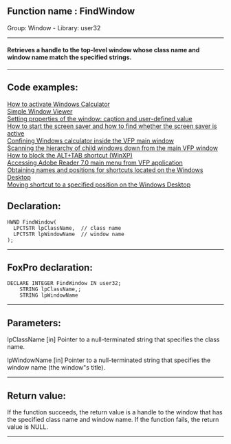 
## Function name : FindWindow
Group: Window - Library: user32    
***  


#### Retrieves a handle to the top-level window whose class name and window name match the specified strings.
***  


## Code examples:
[How to activate Windows Calculator](../../samples/sample_026.md)  
[Simple Window Viewer](../../samples/sample_057.md)  
[Setting properties of the window: caption and user-defined value](../../samples/sample_182.md)  
[How to start the screen saver and how to find whether the screen saver is active](../../samples/sample_196.md)  
[Confining Windows calculator inside the VFP main window](../../samples/sample_245.md)  
[Scanning the hierarchy of child windows down from the main VFP window](../../samples/sample_261.md)  
[How to block the ALT+TAB shortcut (WinXP)](../../samples/sample_432.md)  
[Accessing Adobe Reader 7.0 main menu from VFP application](../../samples/sample_495.md)  
[Obtaining names and positions for shortcuts located on the Windows Desktop](../../samples/sample_579.md)  
[Moving shortcut to a specified position on the Windows Desktop](../../samples/sample_581.md)  

## Declaration:
```foxpro  
HWND FindWindow(
  LPCTSTR lpClassName,  // class name
  LPCTSTR lpWindowName  // window name
);  
```  
***  


## FoxPro declaration:
```foxpro  
DECLARE INTEGER FindWindow IN user32;
	STRING lpClassName,;
	STRING lpWindowName  
```  
***  


## Parameters:
lpClassName 
[in] Pointer to a null-terminated string that specifies the class name.

lpWindowName 
[in] Pointer to a null-terminated string that specifies the window name (the window"s title).   
***  


## Return value:
If the function succeeds, the return value is a handle to the window that has the specified class name and window name. If the function fails, the return value is NULL.  
***  

